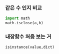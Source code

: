 ### 같은 수 인지 비교

```python
import math
math.isclose(a,b)
```

### 내장함수 처음 보는 거

`isinstance(value,dict)`

